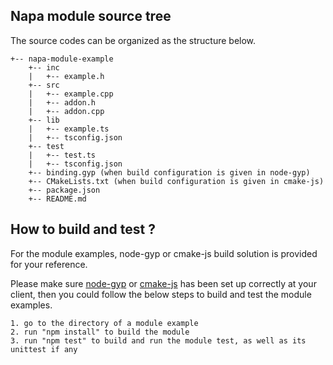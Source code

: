 ## Napa module source tree

The source codes can be organized as the structure below.
```
+-- napa-module-example
    +-- inc
    |   +-- example.h
    +-- src
    |   +-- example.cpp
    |   +-- addon.h
    |   +-- addon.cpp
    +-- lib
    |   +-- example.ts
    |   +-- tsconfig.json
    +-- test
    |   +-- test.ts
    |   +-- tsconfig.json
    +-- binding.gyp (when build configuration is given in node-gyp)
    +-- CMakeLists.txt (when build configuration is given in cmake-js)
    +-- package.json
    +-- README.md
```
 ## How to build and test ?
 For the module examples, node-gyp or cmake-js build solution is provided for your reference.

Please make sure [node-gyp](https://github.com/nodejs/node-gyp#installation) or [cmake-js](https://github.com/cmake-js/cmake-js#installation) has been set up correctly at your client, then you could follow the below steps to build and test the module examples.
 ```
 1. go to the directory of a module example
 2. run "npm install" to build the module
 3. run "npm test" to build and run the module test, as well as its unittest if any
 ```

